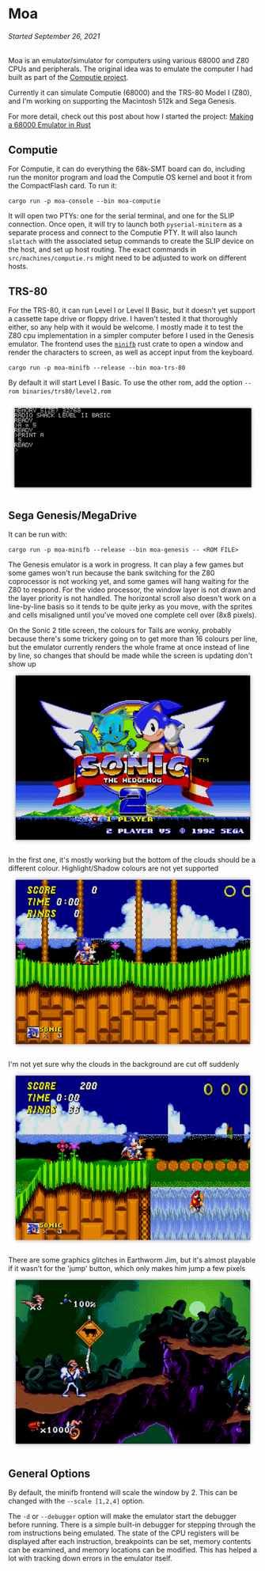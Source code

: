 
Moa
===

###### *Started September 26, 2021*

Moa is an emulator/simulator for computers using various 68000 and Z80 CPUs and
peripherals.  The original idea was to emulate the computer I had built as part
of the [Computie project](https://jabberwocky.ca/projects/computie/).

Currently it can simulate Computie (68000) and the TRS-80 Model I (Z80), and I'm
working on supporting the Macintosh 512k and Sega Genesis.

For more detail, check out this post about how I started the project:
[Making a 68000 Emulator in Rust](https://jabberwocky.ca/posts/2021-11-making_an_emulator.html)


Computie
--------

For Computie, it can do everything the 68k-SMT board can do, including run the
monitor program and load the Computie OS kernel and boot it from the
CompactFlash card.  To run it:
```
cargo run -p moa-console --bin moa-computie
```
It will open two PTYs: one for the serial terminal, and one for the SLIP
connection.  Once open, it will try to launch both `pyserial-miniterm` as a
separate process and connect to the Computie PTY.  It will also launch
`slattach` with the associated setup commands to create the SLIP device on the
host, and set up host routing.  The exact commands in
`src/machines/computie.rs` might need to be adjusted to work on different
hosts.

TRS-80
------

For the TRS-80, it can run Level I or Level II Basic, but it doesn't yet
support a cassette tape drive or floppy drive.  I haven't tested it that
thoroughly either, so any help with it would be welcome.  I mostly made it to
test the Z80 cpu implementation in a simpler computer before I used in the
Genesis emulator.  The frontend uses the
[`minifb`](https://github.com/emoon/rust_minifb) rust crate to open a window
and render the characters to screen, as well as accept input from the keyboard.
```
cargo run -p moa-minifb --release --bin moa-trs-80
```
By default it will start Level I Basic.  To use the other rom, add the option
`--rom binaries/trs80/level2.rom`

![alt text](images/trs-80-level-ii-basic.png)

Sega Genesis/MegaDrive
----------------------

It can be run with:
```
cargo run -p moa-minifb --release --bin moa-genesis -- <ROM FILE>
```

The Genesis emulator is a work in progress.  It can play a few games but some
games won't run because the bank switching for the Z80 coprocessor is not
working yet, and some games will hang waiting for the Z80 to respond.  For the
video processor, the window layer is not drawn and the layer priority is not
handled.  The horizontal scroll also doesn't work on a line-by-line basis so it
tends to be quite jerky as you move, with the sprites and cells misaligned
until you've moved one complete cell over (8x8 pixels).

On the Sonic 2 title screen, the colours for Tails are wonky, probably because
there's some trickery going on to get more than 16 colours per line, but the
emulator currently renders the whole frame at once instead of line by line, so
changes that should be made while the screen is updating don't show up
![alt text](images/sega-genesis-sonic2-title.png)

In the first one, it's mostly working but the bottom of the clouds should be a
different colour.  Highlight/Shadow colours are not yet supported
![alt text](images/sega-genesis-sonic2-start.png)

I'm not yet sure why the clouds in the background are cut off suddenly
![alt text](images/sega-genesis-sonic2-bridge.png)

There are some graphics glitches in Earthworm Jim, but it's almost playable if it
wasn't for the 'jump' button, which only makes him jump a few pixels
![alt text](images/sega-genesis-earthworm-jim.png)


General Options
---------------

By default, the minifb frontend will scale the window by 2.  This can be
changed with the `--scale [1,2,4]` option.

The `-d` or `--debugger` option will make the emulator start the debugger
before running.  There is a simple built-in debugger for stepping through
the rom instructions being emulated.  The state of the CPU registers will
be displayed after each instruction, breakpoints can be set, memory contents
can be examined, and memory locations can be modified.  This has helped a lot
with tracking down errors in the emulator itself.

